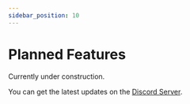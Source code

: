 ```yaml
---
sidebar_position: 10
---
```


# Planned Features

Currently under construction.

You can get the latest updates on the [Discord Server](https://discord.gg/Va5VPev).

